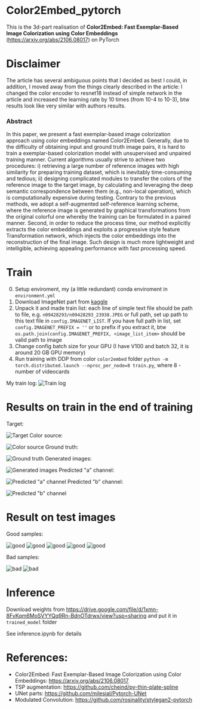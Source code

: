 # Color2Embed_pytorch
This is the 3d-part realisation of **Color2Embed: Fast Exemplar-Based Image Colorization using Color Embeddings** (https://arxiv.org/abs/2106.08017) on PyTorch

# Disclaimer
The article has several ambiguous points that I decided as best I could, in addition, I moved away from the things clearly described in the article: I changed the color encoder to resnet18 instead of simple network in the article and increased the learning rate by 10 times (from 10-4 to 10-3), btw results look like very similar with authors results.

### Abstract
In this paper, we present a fast exemplar-based image colorization approach using color embeddings named Color2Embed. Generally, due to the difficulty of obtaining input and ground truth image pairs, it is hard to train a exemplar-based colorization model with unsupervised and unpaired training manner. Current algorithms usually strive to achieve two procedures: i) retrieving a large number of reference images with high similarity for preparing training dataset, which is inevitably time-consuming and tedious; ii) designing complicated modules to transfer the colors of the reference image to the target image, by calculating and leveraging the deep semantic correspondence between them (e.g., non-local operation), which is computationally expensive during testing. Contrary to the previous methods, we adopt a self-augmented self-reference learning scheme, where the reference image is generated by graphical transformations from the original colorful one whereby the training can be formulated in a paired manner. Second, in order to reduce the process time, our method explicitly extracts the color embeddings and exploits a progressive style feature Transformation network, which injects the color embeddings into the reconstruction of the final image. Such design is much more lightweight and intelligible, achieving appealing performance with fast processing speed.

# Train
0. Setup enviroment, my (a little redundant) conda enviroment in `environment.yml`
1. Download ImageNet part from [kaggle](https://www.kaggle.com/c/imagenet-object-localization-challenge/data)
2. Unpack it and made train list: each line of simple text file should be path to file, e.g. `n09428293/n09428293_23938.JPEG` or full path, set up path to this text file in `config.IMAGENET_LIST`. If you have full path in list, set `config.IMAGENET_PREFIX = ''` or to prefix if you extract it, btw `os.path.join(config.IMAGENET_PREFIX, <image_list_item>` should be valid path to image
3. Change config batch size for your GPU (I have V100 and batch 32, it is around 20 GB GPU memory)
4. Run training with DDP from color `color2embed` folder `python -m torch.distributed.launch --nproc_per_node=8 train.py`, where 8 - number of videocards

My train log:
![Train log](/readme_images/train_log.PNG)
# Results on train in the end of training
Target:

![Target](/readme_images/last_targets.png)
Color source:

![Color source](/readme_images/last_color_sources.png)
Ground truth: 

![Ground truth](/readme_images/last_gt.png)
Generated images:

![Generated images](/readme_images/last_predicted.png)
Predicted "a" channel:

![Predicted "a" channel](/readme_images/a_channel.png) 
Predicted "b" channel:

![Predicted "b" channel](/readme_images/b_channel.png)
# Result on test images
Good samples:

![good](/result_images/good1.png)
![good](/result_images/good2.png)
![good](/result_images/good3.png)
![good](/result_images/good4.png)
![good](/result_images/good5.png)

Bad samples:

![bad](/result_images/bad1.png)
![bad](/result_images/bad2.png)
# Inference
Download weights from https://drive.google.com/file/d/1xmn-8FvKqm6MoSVYYQq9Rn-BdnOTdrwx/view?usp=sharing and put it in `trained_model` folder

See inference.ipynb for details

# References:
* Color2Embed: Fast Exemplar-Based Image Colorization using Color Embeddings: https://arxiv.org/abs/2106.08017
* TSP augmentation: https://github.com/cheind/py-thin-plate-spline
* UNet parts: https://github.com/milesial/Pytorch-UNet
* Modulated Convolution: https://github.com/rosinality/stylegan2-pytorch
